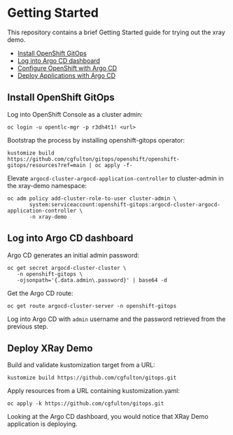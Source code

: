 # Getting Started

This repository contains a brief Getting Started guide for trying out the xray demo.

* [Install OpenShift GitOps](#install-openshift-gitops)
* [Log into Argo CD dashboard](#log-into-argo-cd-dashboard)
* [Configure OpenShift with Argo CD](#configure-openshift-with-argo-cd)
* [Deploy Applications with Argo CD](#deploy-applications-with-argo-cd)

## Install OpenShift GitOps
Log into OpenShift Console as a cluster admin:
```console
oc login -u opentlc-mgr -p r3dh4t1! <url>
```

Bootstrap the process by installing openshift-gitops operator:
```console
kustomize build https://github.com/cgfulton/gitops/openshift/openshift-gitops/resources?ref=main | oc apply -f-
```

Elevate `argocd-cluster-argocd-application-controller` to cluster-admin in the xray-demo namespace:
```console
oc adm policy add-cluster-role-to-user cluster-admin \
       system:serviceaccount:openshift-gitops:argocd-cluster-argocd-application-controller \
       -n xray-demo
```

## Log into Argo CD dashboard
Argo CD generates an initial admin password:
```console
oc get secret argocd-cluster-cluster \
   -n openshift-gitops \
   -ojsonpath='{.data.admin\.password}' | base64 -d
```

Get the Argo CD route:
```console
oc get route argocd-cluster-server -n openshift-gitops
```

Log into Argo CD with `admin` username and the password retrieved from the previous step.

## Deploy XRay Demo

Build and validate kustomization target from a URL:
```console
kustomize build https://github.com/cgfulton/gitops.git
```

Apply resources from a URL containing kustomization.yaml:
```console
oc apply -k https://github.com/cgfulton/gitops.git
```

Looking at the Argo CD dashboard, you would notice that XRay Demo application is deploying.
